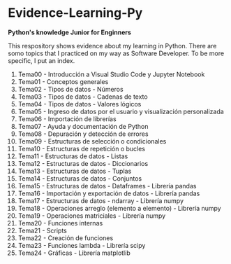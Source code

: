 # Evidence-Learning-Py
**Python's knowledge Junior for Enginners**

This respository shows evidence about my learning in Python. There are somo topics that I practiced on my way as Software Developer.
To be more specific, I put an index.
  1. Tema00 - Introducción a Visual Studio Code y Jupyter Notebook
  2. Tema01 - Conceptos generales
  3. Tema02 - Tipos de datos - Números
  4. Tema03 - Tipos de datos - Cadenas de texto
  5. Tema04 - Tipos de datos - Valores lógicos
  6. Tema05 - Ingreso de datos por el usuario y visualización personalizada
  7. Tema06 - Importación de librerías
  8. Tema07 - Ayuda y documentación de Python
  9. Tema08 - Depuración y detección de errores
  10. Tema09 - Estructuras de selección o condicionales
  11. Tema10 - Estructuras de repetición o bucles
  12. Tema11 - Estructuras de datos - Listas
  13. Tema12 - Estructuras de datos - Diccionarios
  14. Tema13 - Estructuras de datos - Tuplas
  15. Tema14 - Estructuras de datos - Conjuntos
  16. Tema15 - Estructuras de datos - Dataframes - Librería pandas
  17. Tema16 - Importación y exportación de datos - Librería pandas
  18. Tema17 - Estructuras de datos - ndarray - Librería numpy
  19. Tema18 - Operaciones arreglo (elemento a elemento) - Librería numpy
  20. Tema19 - Operaciones matriciales - Librería numpy
  21. Tema20 - Funciones internas
  22. Tema21 - Scripts
  23. Tema22 - Creación de funciones
  24. Tema23 - Funciones lambda - Librería scipy
  25. Tema24 - Gráficas - Librería matplotlib
     
  
  
